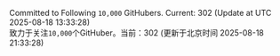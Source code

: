 Committed to Following `10,000` GitHubers. Current: <!-- FOLLOWING_COUNT -->302<!-- FOLLOWING_COUNT --> (Update at UTC <!-- LAST_UPDATED -->2025-08-18 13:33:28<!-- LAST_UPDATED -->)<br>
致力于关注`10,000`个GitHuber。当前：<!-- FOLLOWING_COUNT -->302<!-- FOLLOWING_COUNT --> (更新于北京时间 <!-- LAST_UPDATED_CST -->2025-08-18 21:33:28<!-- LAST_UPDATED_CST -->)

